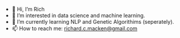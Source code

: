- 👋 Hi, I’m Rich
- 👀 I’m interested in data science and machine learning.
- 🌱 I’m currently learning NLP and Genetic Algorithims (seperately).
- 📫 How to reach me: richard.c.macken@gmail.com 

<!---
mackenr/mackenr is a ✨ special ✨ repository because its `README.md` (this file) appears on your GitHub profile.
You can click the Preview link to take a look at your changes.
--->
